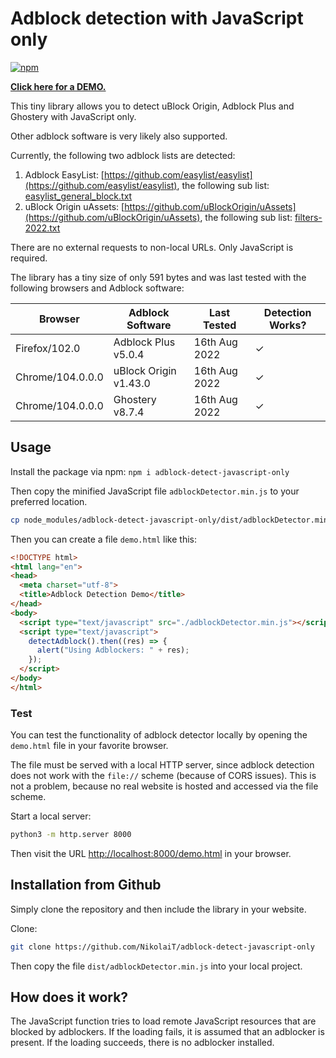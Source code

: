 # Adblock detection with JavaScript only

[![npm](https://img.shields.io/npm/v/adblock-detect-javascript-only)](https://www.npmjs.com/package/adblock-detect-javascript-only)

[**Click here for a DEMO.**](https://incolumitas.com/2020/12/27/detecting-uBlock-Origin-and-Adblock-Plus-with-JavaScript-only/)

This tiny library allows you to detect uBlock Origin, Adblock Plus and Ghostery with JavaScript only.

Other adblock software is very likely also supported.

Currently, the following two adblock lists are detected:

1. Adblock EasyList: [https://github.com/easylist/easylist](https://github.com/easylist/easylist), the following sub list: [easylist_general_block.txt](https://github.com/easylist/easylist/blob/master/easylist/easylist_general_block.txt)
2. uBlock Origin uAssets: [https://github.com/uBlockOrigin/uAssets](https://github.com/uBlockOrigin/uAssets), the following sub list: [filters-2022.txt](https://github.com/uBlockOrigin/uAssets/blob/master/filters/filters-2022.txt)

There are no external requests to non-local URLs. Only JavaScript is required.

The library has a tiny size of only 591 bytes and was last tested with the following browsers and Adblock software:

| Browser             | Adblock Software      | Last Tested   | Detection Works? |
|---------------------|-----------------------|---------------|------------------|
| Firefox/102.0       | Adblock Plus v5.0.4   | 16th Aug 2022 | ✓                |
| Chrome/104.0.0.0    | uBlock Origin v1.43.0 | 16th Aug 2022 | ✓                |
| Chrome/104.0.0.0    | Ghostery v8.7.4       | 16th Aug 2022 | ✓                |

## Usage

Install the package via npm: `npm i adblock-detect-javascript-only`

Then copy the minified JavaScript file `adblockDetector.min.js` to your preferred location.

```bash
cp node_modules/adblock-detect-javascript-only/dist/adblockDetector.min.js .
```

Then you can create a file `demo.html` like this:

```html
<!DOCTYPE html>
<html lang="en">
<head>
  <meta charset="utf-8">
  <title>Adblock Detection Demo</title>
</head>
<body>
  <script type="text/javascript" src="./adblockDetector.min.js"></script>
  <script type="text/javascript">
    detectAdblock().then((res) => { 
      alert("Using Adblockers: " + res);
    });
  </script>
</body>
</html>
```

### Test

You can test the functionality of adblock detector locally by opening the `demo.html` file in your favorite browser.

The file must be served with a local HTTP server, since adblock detection does not work with the `file://` scheme (because of CORS issues). This is not a problem, because no real website is hosted and accessed via the file scheme.

Start a local server:

```bash
python3 -m http.server 8000
```

Then visit the URL [http://localhost:8000/demo.html](http://localhost:8000/demo.html) in your browser.

## Installation from Github

Simply clone the repository and then include the library in your website.

Clone:

```bash
git clone https://github.com/NikolaiT/adblock-detect-javascript-only
```

Then copy the file `dist/adblockDetector.min.js` into your local project.

## How does it work?

The JavaScript function tries to load remote JavaScript resources that are blocked by adblockers. If the loading fails, it is assumed that an adblocker is present. If the loading succeeds, there is no adblocker installed.
